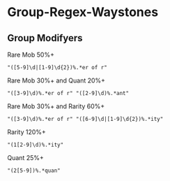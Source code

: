 # Group-Regex-Waystones
## Group Modifyers

Rare Mob 50%+
```
"([5-9]\d|[1-9]\d{2})%.*er of r"
```

Rare Mob 30%+ and Quant 20%+
```
"([3-9]\d)%.*er of r" "([2-9]\d)%.*ant"
```

Rare Mob 30%+ and Rarity 60%+
```
"([3-9]\d)%.*er of r" "([6-9]\d|[1-9]\d{2})%.*ity"
```

Rarity 120%+
```
"(1[2-9]\d)%.*ity"
```

Quant 25%+
```
"(2[5-9])%.*quan"
```
